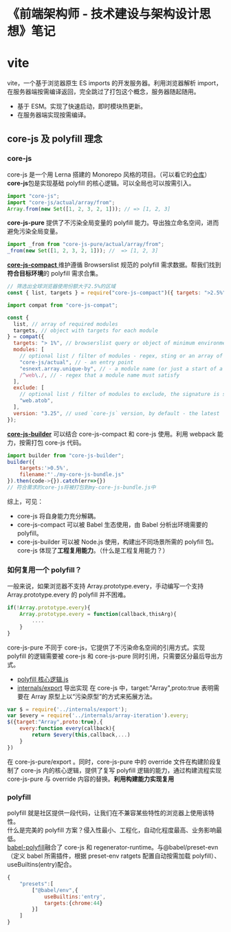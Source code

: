 # 《前端架构师 - 技术建设与架构设计思想》笔记

# vite

vite，一个基于浏览器原生 ES imports 的开发服务器。利用浏览器解析 import，在服务器端按需编译返回，完全跳过了打包这个概念，服务器随起随用。

- 基于 ESM。实现了快速启动，即时模块热更新。
- 在服务器端实现按需编译。

## core-js 及 polyfill 理念

### core-js

core-js 是一个用 Lerna 搭建的 Monorepo 风格的项目。（可以看它的[仓库](https://github.com/zloirock/core-js)）  
**core-js**包是实现基础 polyfill 的核心逻辑。可以全局也可以按需引入。

```js
import "core-js";
import "core-js/actual/array/from";
Array.from(new Set([1, 2, 3, 2, 1])); // => [1, 2, 3]
```

**core-js-pure** 提供了不污染全局变量的 polyfill 能力。导出独立命名空间，进而避免污染全局变量。

```js
import _from from "core-js-pure/actual/array/from";
_from(new Set([1, 2, 3, 2, 1])); //  => [1, 2, 3]
```

[**core-js-compact** ](https://github.com/zloirock/core-js/tree/master/packages/core-js-compat)维护遵循 Browserslist 规范的 polyfill 需求数据。帮我们找到**符合目标环境**的 polyfill 需求合集。

```js
// 筛选出全球浏览器使用份额大于2.5%的区域
const { list, targets } = require("core-js-compact")({ targets: ">2.5%" });
```

```js
import compat from "core-js-compat";

const {
  list, // array of required modules
  targets, // object with targets for each module
} = compat({
  targets: "> 1%", // browserslist query or object of minimum environment versions to support, see below
  modules: [
    // optional list / filter of modules - regex, sting or an array of them:
    "core-js/actual", // - an entry point
    "esnext.array.unique-by", // - a module name (or just a start of a module name)
    /^web\./, // - regex that a module name must satisfy
  ],
  exclude: [
    // optional list / filter of modules to exclude, the signature is similar to `modules` option
    "web.atob",
  ],
  version: "3.25", // used `core-js` version, by default - the latest
});
```

[**core-js-builder**](https://github.com/zloirock/core-js/tree/master/packages/core-js-builder) 可以结合 core-js-compact 和 core-js 使用。利用 webpack 能力，按需打包 core-js 代码。

```js
import builder from "core-js-builder";
builder({
    targets:'>0.5%',
    filename:"'./my-core-js-bundle.js"
}).then(code->{}).catch(err=>{})
// 符合需求的core-js将被打包到my-core-js-bundle.js中
```

综上，可见：

- core-js 将自身能力充分解耦。
- core-js-compact 可以被 Babel 生态使用，由 Babel 分析出环境需要的 polyfill。
- core-js-builder 可以被 Node.js 使用，构建出不同场景所需的 polyfill 包。  
  core-js 体现了**工程复用能力**。（什么是工程复用能力？）

### 如何复用一个 polyfill？

一般来说，如果浏览器不支持 Array.prototype.every，手动编写一个支持 Array.prototype.every 的 polyfill 并不困难。

```js
if(!Array.prototype.every){
    Array.prototype.every = function(callback,thisArg){
        ....
    }
}
```

core-js-pure 不同于 core-js，它提供了不污染命名空间的引用方式。实现 polyfill 的逻辑需要被 core-js 和 core-js-pure 同时引用，只需要区分最后导出方式。

- [polyfill 核心逻辑.js](https://github.com/zloirock/core-js/blob/master/packages/core-js/internals/array-iteration.js)
- [internals/export](https://github.com/zloirock/core-js/blob/master/packages/core-js/internals/export.js) 导出实现
  在 core-js 中，target:"Array",proto:true 表明需要在 Array 原型上以“污染原型”的方式来拓展方法。

```js
var $ = require('../internals/export');
var $every = require('../internals/array-iteration').every;
$({target:"Array",proto:true},{
    every:function every(callback){
        return $every(this,callback,...)
    }
})
```

在 core-js-pure/export 。同时，core-js-pure 中的 override 文件在构建阶段复制了 core-js 内的核心逻辑，提供了复写 polyfill 逻辑的能力，通过构建流程实现 core-js-pure 与 override 内容的替换。**利用构建能力实现复用**

### polyfill

polyfill 就是社区提供一段代码，让我们在不兼容某些特性的浏览器上使用该特性。  
什么是完美的 polyfill 方案？侵入性最小、工程化，自动化程度最高、业务影响最低。  
[babel-polyfill](https://github.com/zloirock/core-js#babelpolyfill)融合了 core-js 和 regenerator-runtime。与@babel/preset-evn（定义 babel 所需插件，根据 preset-env ratgets 配置自动按需加载 polyfill）、useBuiltins(entry)配合。

```js
{
    "presets":[
        ["@babel/env",{
            useBuiltins:'entry',
            targets:{chrome:44}
        }]
    ]
}
```
